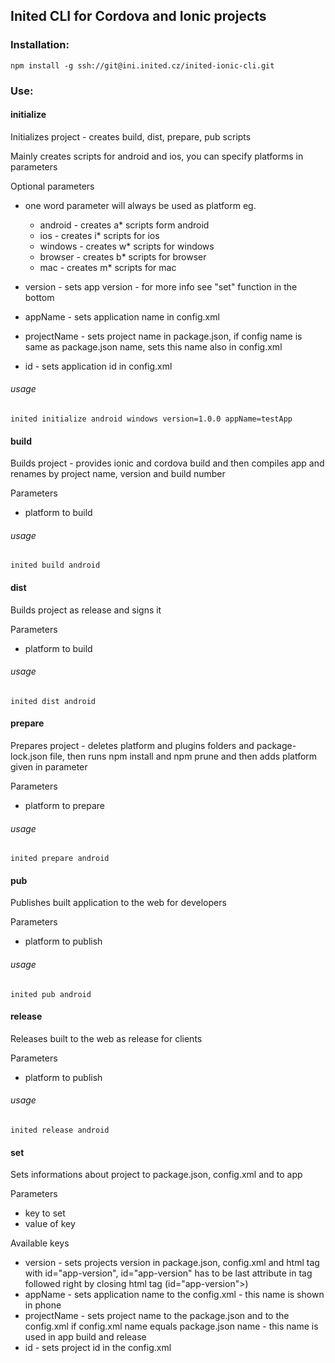 ## Inited CLI for Cordova and Ionic projects

### Installation:

```
npm install -g ssh://git@ini.inited.cz/inited-ionic-cli.git
```

### Use:

#### initialize
Initializes project - creates build, dist, prepare, pub scripts

Mainly creates scripts for android and ios, you can specify platforms in parameters

Optional parameters

* one word parameter will always be used as platform eg.
  * android - creates a* scripts form android
  * ios - creates i* scripts for ios
  * windows - creates w* scripts for windows
  * browser - creates b* scripts for browser
  * mac - creates m* scripts for mac


* version - sets app version - for more info see "set" function in the bottom
* appName - sets application name in config.xml
* projectName - sets project name in package.json, if config name is same as package.json name, sets this name also in config.xml
* id - sets application id in config.xml

###### usage
```
inited initialize android windows version=1.0.0 appName=testApp
```

#### build
Builds project - provides ionic and cordova build and then compiles app and renames by project name, version and build number

Parameters
* platform to build

###### usage
```
inited build android
```

#### dist
Builds project as release and signs it

Parameters
* platform to build

###### usage
```
inited dist android
```

#### prepare
Prepares project - deletes platform and plugins folders and package-lock.json file, then runs npm install and npm prune and then adds platform given in parameter

Parameters
* platform to prepare

###### usage
```
inited prepare android
```

#### pub
Publishes built application to the web for developers

Parameters
* platform to publish

###### usage
```
inited pub android
```

#### release
Releases built to the web as release for clients

Parameters
* platform to publish

###### usage
```
inited release android
```

#### set
Sets informations about project to package.json, config.xml and to app

Parameters
* key to set
* value of key

Available keys
* version - sets projects version in package.json, config.xml and html tag with id="app-version", id="app-version" has to be last attribute in tag followed right by closing html tag (id="app-version">)
* appName - sets application name to the config.xml - this name is shown in phone
* projectName - sets project name to the package.json and to the config.xml if config.xml name equals package.json name - this name is used in app build and release
* id - sets project id in the config.xml
